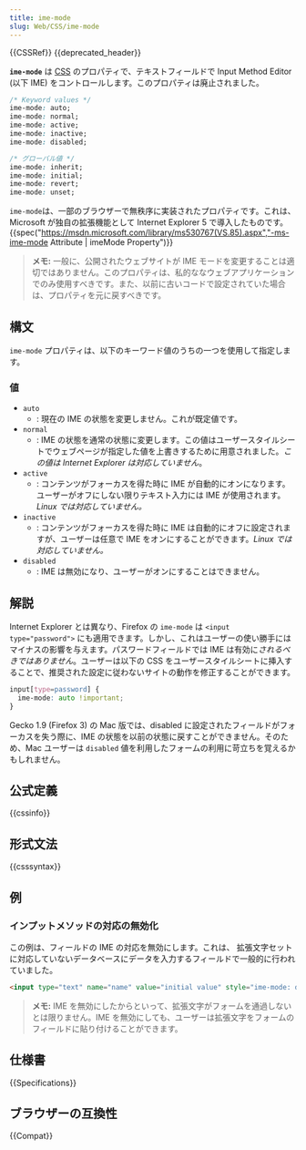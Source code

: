 ```yaml
---
title: ime-mode
slug: Web/CSS/ime-mode
---
```


{{CSSRef}} {{deprecated_header}}

**`ime-mode`** は [CSS](/ja/docs/Web/CSS) のプロパティで、テキストフィールドで Input Method Editor (以下 IME) をコントロールします。このプロパティは廃止されました。

```css
/* Keyword values */
ime-mode: auto;
ime-mode: normal;
ime-mode: active;
ime-mode: inactive;
ime-mode: disabled;

/* グローバル値 */
ime-mode: inherit;
ime-mode: initial;
ime-mode: revert;
ime-mode: unset;
```

`ime-mode`は、一部のブラウザーで無秩序に実装されたプロパティです。これは、Microsoft が独自の拡張機能として Internet Explorer 5 で導入したものです。{{spec("https://msdn.microsoft.com/library/ms530767(VS.85).aspx","-ms-ime-mode Attribute | imeMode Property")}}

> **メモ:** 一般に、公開されたウェブサイトが IME モードを変更することは適切ではありません。このプロパティは、私的ななウェブアプリケーションでのみ使用すべきです。また、以前に古いコードで設定されていた場合は、プロパティを元に戻すべきです。

## 構文

`ime-mode` プロパティは、以下のキーワード値のうちの一つを使用して指定します。

### 値

- `auto`
  - : 現在の IME の状態を変更しません。これが既定値です。
- `normal`
  - : IME の状態を通常の状態に変更します。この値はユーザースタイルシートでウェブページが指定した値を上書きするために用意されました。_この値は Internet Explorer は対応していません_。
- `active`
  - : コンテンツがフォーカスを得た時に IME が自動的にオンになります。ユーザーがオフにしない限りテキスト入力には IME が使用されます。_Linux では対応していません。_
- `inactive`
  - : コンテンツがフォーカスを得た時に IME は自動的にオフに設定されますが、ユーザーは任意で IME をオンにすることができます。_Linux では対応していません。_
- `disabled`
  - : IME は無効になり、ユーザーがオンにすることはできません。

## 解説

Internet Explorer とは異なり、Firefox の `ime-mode` は `<input type="password">` にも適用できます。しかし、これはユーザーの使い勝手にはマイナスの影響を与えます。パスワードフィールドでは IME は有効に*されるべきではありません*。ユーザーは以下の CSS をユーザースタイルシートに挿入することで、推奨された設定に従わないサイトの動作を修正することができます。

```css
input[type=password] {
  ime-mode: auto !important;
}
```

Gecko 1.9 (Firefox 3) の Mac 版では、disabled に設定されたフィールドがフォーカスを失う際に、IME の状態を以前の状態に戻すことができません。そのため、Mac ユーザーは `disabled` 値を利用したフォームの利用に苛立ちを覚えるかもしれません。

## 公式定義

{{cssinfo}}

## 形式文法

{{csssyntax}}

## 例

### インプットメソッドの対応の無効化

この例は、フィールドの IME の対応を無効にします。これは、 拡張文字セットに対応していないデータベースにデータを入力するフィールドで一般的に行われていました。

```html
<input type="text" name="name" value="initial value" style="ime-mode: disabled">
```

> **メモ:** IME を無効にしたからといって、拡張文字がフォームを通過しないとは限りません。IME を無効にしても、ユーザーは拡張文字をフォームのフィールドに貼り付けることができます。

## 仕様書

{{Specifications}}

## ブラウザーの互換性

{{Compat}}
